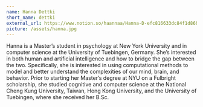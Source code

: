 ```yaml
---
name: Hanna Dettki
short_name: dettki
external_url: https://www.notion.so/haannaa/Hanna-D-efc816633dc84f1d86bd0da6efbddf5a?pvs=4
picture: /assets/hanna.jpg
---
```

Hanna is a Master’s student in psychology at New York University and in computer science at the University of Tuebingen, Germany. She’s interested in both human and artificial intelligence and how to bridge the gap between the two. Specifically, she is interested in using computational methods to model and better understand the complexities of our mind, brain, and behavior. Prior to starting her Master’s degree at NYU on a Fulbright scholarship, she studied cognitive and computer science at the National Cheng Kung University, Taiwan, Hong Kong University, and the University of Tuebingen, where she received her B.Sc.
